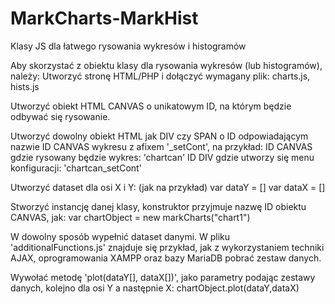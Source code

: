 # MarkCharts-MarkHist
Klasy JS dla łatwego rysowania wykresów i histogramów

Aby skorzystać z obiektu klasy dla rysowania wykresów (lub histogramów), należy:
Utworzyć stronę HTML/PHP i dołączyć wymagany plik: charts.js, hists.js

Utworzyć obiekt HTML CANVAS o unikatowym ID, na którym będzie odbywać się rysowanie.

Utworzyć dowolny obiekt HTML jak DIV czy SPAN o ID odpowiadającym nazwie ID CANVAS wykresu z afixem '_setCont', na przykład:
ID CANVAS gdzie rysowany będzie wykres: 'chartcan'
ID DIV gdzie utworzy się menu konfiguracji: 'chartcan_setCont'

Utworzyć dataset dla osi X i Y:
(jak na przykład)
  var dataY = []
  var dataX = []

Stworzyć instancję danej klasy, konstruktor przyjmuje nazwę ID obiektu CANVAS, jak:
var chartObject = new markCharts("chart1")

W dowolny sposób wypełnić dataset danymi. W pliku 'additionalFunctions.js' znajduje się przykład, jak z wykorzystaniem techniki AJAX, oprogramowania XAMPP oraz bazy MariaDB pobrać zestaw danych.

Wywołać metodę 'plot(dataY[], dataX[])', jako parametry podając zestawy danych, kolejno dla osi Y a następnie X:
  chartObject.plot(dataY,dataX)
